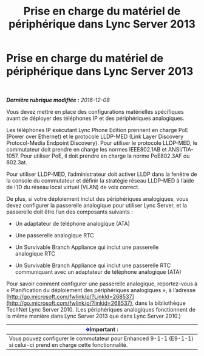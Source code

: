 ﻿---
title: Prise en charge du matériel de périphérique dans Lync Server 2013
TOCTitle: 'Prise en charge du matériel de périphérique '
ms:assetid: ba07ca91-32b4-49cf-801c-47a2d1d96e18
ms:mtpsurl: https://technet.microsoft.com/fr-fr/library/Gg412908(v=OCS.15)
ms:contentKeyID: 49298662
ms.date: 12/10/2016
mtps_version: v=OCS.15
ms.translationtype: HT
---

# Prise en charge du matériel de périphérique dans Lync Server 2013

 

_**Dernière rubrique modifiée :** 2016-12-08_

Vous devez mettre en place des configurations matérielles spécifiques avant de déployer des téléphones IP et des périphériques analogiques.

Les téléphones IP exécutant Lync Phone Edition prennent en charge PoE (Power over Ethernet) et le protocole LLDP-MED (Link Layer Discovery Protocol-Media Endpoint Discovery). Pour utiliser le protocole LLDP-MED, le commutateur doit prendre en charge les normes IEEE802.1AB et ANSI/TIA-1057. Pour utiliser PoE, il doit prendre en charge la norme PoE802.3AF ou 802.3at.

Pour utiliser LLDP-MED, l’administrateur doit activer LLDP dans la fenêtre de la console du commutateur et définir la stratégie réseau LLDP-MED à l’aide de l’ID du réseau local virtuel (VLAN) de voix correct.

De plus, si votre déploiement inclut des périphériques analogiques, vous devez configurer la passerelle analogique pour utiliser Lync Server, et la passerelle doit être l’un des composants suivants :

  - Un adaptateur de téléphone analogique (ATA)

  - Une passerelle analogique RTC

  - Un Survivable Branch Appliance qui inclut une passerelle analogique RTC

  - Un Survivable Branch Appliance qui inclut une passerelle RTC communiquant avec un adaptateur de téléphone analogique (ATA)

Pour savoir comment configurer une passerelle analogique, reportez-vous à « Planification du déploiement des périphériques analogiques », à l’adresse [http://go.microsoft.com/fwlink/p/?LinkId=268537](http://go.microsoft.com/fwlink/p/?linkid=268537), dans la bibliothèque TechNet Lync Server 2010. (Les périphériques analogiques fonctionnent de la même manière dans Lync Server 2013 que dans Lync Server 2010.)

<table>
<thead>
<tr class="header">
<th><img src="images/Gg425917.important(OCS.15).gif" title="important" alt="important" />Important :</th>
</tr>
</thead>
<tbody>
<tr class="odd">
<td>Vous pouvez configurer le commutateur pour Enhanced 9-1-1 (E9-1-1) si celui-ci prend en charge cette fonctionnalité.</td>
</tr>
</tbody>
</table>

